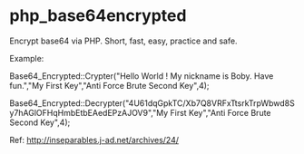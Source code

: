# php_base64encrypted
Encrypt base64 via PHP. Short, fast, easy, practice and safe.

Example: 

 Base64_Encrypted::Crypter("Hello World ! My nickname is Boby. Have fun.","My First Key","Anti Force Brute Second Key",4);
 
 Base64_Encrypted::Decrypter("4U61dqGpkTC/Xb7Q8VRFxTtsrkTrpWbwd8Sy7hAGlOFHqHmbEtbEAedEPzAJOV9","My First Key","Anti Force Brute Second Key",4);


Ref: http://inseparables.j-ad.net/archives/24/
